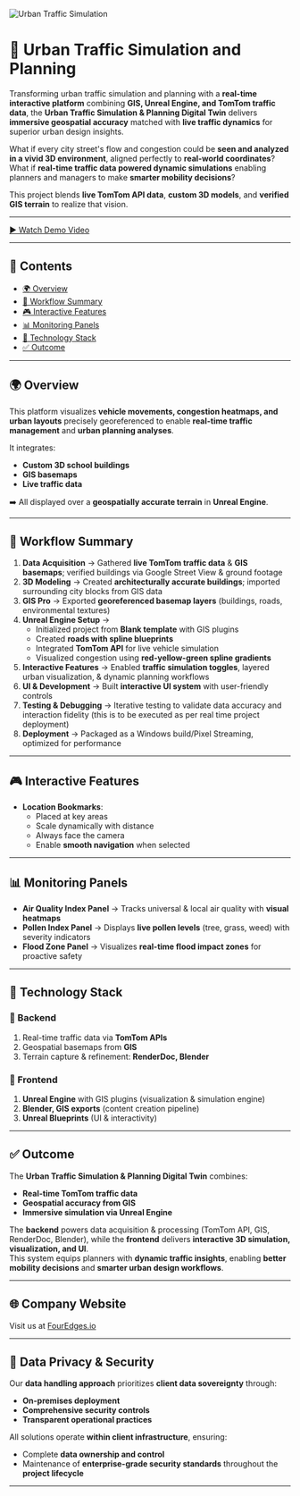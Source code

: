 ![Urban Traffic Simulation](./assets/cover-image.png)

# 🚦 Urban Traffic Simulation and Planning

Transforming urban traffic simulation and planning with a **real-time interactive platform** combining **GIS, Unreal Engine, and TomTom traffic data**, the **Urban Traffic Simulation & Planning Digital Twin** delivers **immersive geospatial accuracy** matched with **live traffic dynamics** for superior urban design insights.  

What if every city street's flow and congestion could be **seen and analyzed in a vivid 3D environment**, aligned perfectly to **real-world coordinates**?  
What if **real-time traffic data powered dynamic simulations** enabling planners and managers to make **smarter mobility decisions**?  

This project blends **live TomTom API data**, **custom 3D models**, and **verified GIS terrain** to realize that vision.  

---

[▶ Watch Demo Video](https://drive.google.com/file/d/1W_4Q6nYBysNsCkzRRozM68-LyAOkkcdF/view?usp=drive_link)

---

## 📑 Contents
- [🌍 Overview](#-overview)  
- [🔄 Workflow Summary](#-workflow-summary)  
- [🎮 Interactive Features](#-interactive-features)
- [📊 Monitoring Panels](#-monitoring-panels)
- [🎯 Technology Stack](#-technology-stack)
- [✅ Outcome](#-outcome)  

---

## 🌍 Overview
This platform visualizes **vehicle movements, congestion heatmaps, and urban layouts** precisely georeferenced to enable **real-time traffic management** and **urban planning analyses**.  

It integrates:  
- **Custom 3D school buildings**  
- **GIS basemaps**  
- **Live traffic data**  

➡️ All displayed over a **geospatially accurate terrain** in **Unreal Engine**.  

---

## 🔄 Workflow Summary

1. **Data Acquisition** → Gathered **live TomTom traffic data** & **GIS basemaps**; verified buildings via Google Street View & ground footage  
2. **3D Modeling** → Created **architecturally accurate buildings**; imported surrounding city blocks from GIS data  
3. **GIS Pro** → Exported **georeferenced basemap layers** (buildings, roads, environmental textures)  
4. **Unreal Engine Setup** →  
   - Initialized project from **Blank template** with GIS plugins  
   - Created **roads with spline blueprints**  
   - Integrated **TomTom API** for live vehicle simulation  
   - Visualized congestion using **red-yellow-green spline gradients**  
5. **Interactive Features** → Enabled **traffic simulation toggles**, layered urban visualization, & dynamic planning workflows  
6. **UI & Development** → Built **interactive UI system** with user-friendly controls 
8. **Testing & Debugging** → Iterative testing to validate data accuracy and interaction fidelity (this is to be executed as per real time project deployment)
9. **Deployment** → Packaged as a Windows build/Pixel Streaming, optimized for performance 

---

## 🎮 Interactive Features
- **Location Bookmarks**:  
  - Placed at key areas  
  - Scale dynamically with distance  
  - Always face the camera  
  - Enable **smooth navigation** when selected  

---

## 📊 Monitoring Panels
- **Air Quality Index Panel** → Tracks universal & local air quality with **visual heatmaps**  
- **Pollen Index Panel** → Displays **live pollen levels** (tree, grass, weed) with severity indicators  
- **Flood Zone Panel** → Visualizes **real-time flood impact zones** for proactive safety  

---

## 🎯 Technology Stack

### 🔹 Backend
1. Real-time traffic data via **TomTom APIs**  
2. Geospatial basemaps from **GIS**  
3. Terrain capture & refinement: **RenderDoc, Blender**  

### 🔹 Frontend
1. **Unreal Engine** with GIS plugins (visualization & simulation engine)  
2. **Blender, GIS exports** (content creation pipeline)  
3. **Unreal Blueprints** (UI & interactivity)  

---

## ✅ Outcome
The **Urban Traffic Simulation & Planning Digital Twin** combines:  
- **Real-time TomTom traffic data**  
- **Geospatial accuracy from GIS**  
- **Immersive simulation via Unreal Engine**  

The **backend** powers data acquisition & processing (TomTom API, GIS, RenderDoc, Blender), while the **frontend** delivers **interactive 3D simulation, visualization, and UI**.  
This system equips planners with **dynamic traffic insights**, enabling **better mobility decisions** and **smarter urban design workflows**.  

---

## 🌐 Company Website
Visit us at [FourEdges.io](https://fouredges.io/)

---

## 🔐 Data Privacy & Security
Our **data handling approach** prioritizes **client data sovereignty** through:  
- **On-premises deployment**  
- **Comprehensive security controls**  
- **Transparent operational practices**  

All solutions operate **within client infrastructure**, ensuring:  
- Complete **data ownership and control**  
- Maintenance of **enterprise-grade security standards** throughout the **project lifecycle**

---
